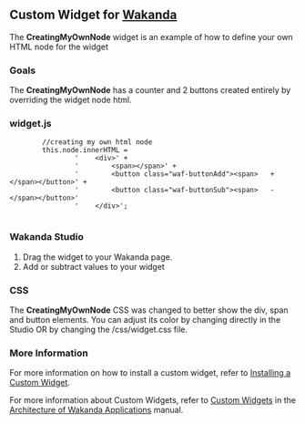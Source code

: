 ## Custom Widget for [Wakanda](http://wakanda.org)
The __CreatingMyOwnNode__ widget is an example of how to define your own HTML node for the widget 


### Goals
The __CreatingMyOwnNode__ has a counter and 2 buttons created entirely by overriding the widget node html. 


### widget.js

```
		//creating my own html node		 
		this.node.innerHTML = 
		        '    <div>' +
		        '        <span></span>' +
		        '        <button class="waf-buttonAdd"><span>   +   </span></button>' +
		        '        <button class="waf-buttonSub"><span>   -   </span></button>' 
		        '    </div>';
		        

```



### Wakanda Studio

1. Drag the widget to your Wakanda page. 
2. Add or subtract values to your widget

### CSS
The __CreatingMyOwnNode__ CSS was changed to better show the div, span and button elements. 
You can adjust its color by changing directly in the Studio OR by changing the /css/widget.css file.  


### More Information
For more information on how to install a custom widget, refer to [Installing a Custom Widget](http://doc.wakanda.org/WakandaStudio0/help/Title/en/page3869.html#1027761).

For more information about Custom Widgets, refer to [Custom Widgets](http://doc.wakanda.org/Wakanda0.v5/help/Title/en/page3863.html "Custom Widgets") in the [Architecture of Wakanda Applications](http://doc.wakanda.org/Wakanda0.v5/help/Title/en/page3844.html "Architecture of Wakanda Applications") manual.

